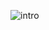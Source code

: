 

![intro](https://user-images.githubusercontent.com/87777854/213529678-1ede3807-2ef3-4024-a16f-88437e80b43d.png)





<!--
### Hi there 👋

<!--
**yasirudeshan/yasirudeshan** is a ✨ _special_ ✨ repository because its `README.md` (this file) appears on your GitHub profile.

Here are some ideas to get you started:

- 🔭 I’m currently working on ...
- 🌱 I’m currently learning ...
- 👯 I’m looking to collaborate on ...
- 🤔 I’m looking for help with ...
- 💬 Ask me about ...
- 📫 How to reach me: ...
- 😄 Pronouns: ...
- ⚡ Fun fact: ...
-->
